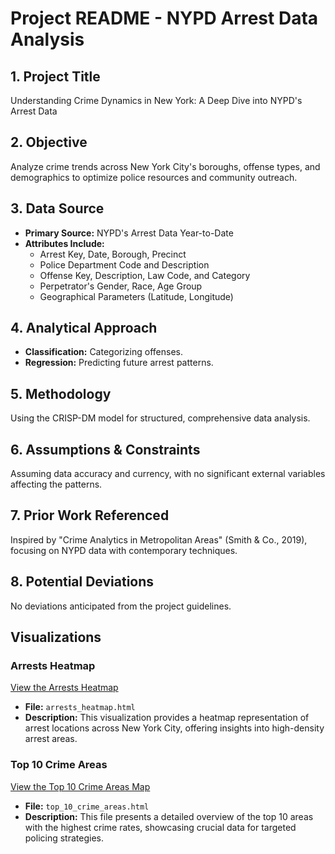# Project README - NYPD Arrest Data Analysis

## 1. Project Title
Understanding Crime Dynamics in New York: A Deep Dive into NYPD's Arrest Data

## 2. Objective
Analyze crime trends across New York City's boroughs, offense types, and demographics to optimize police resources and community outreach.

## 3. Data Source
- **Primary Source:** NYPD's Arrest Data Year-to-Date
- **Attributes Include:**
  - Arrest Key, Date, Borough, Precinct
  - Police Department Code and Description
  - Offense Key, Description, Law Code, and Category
  - Perpetrator's Gender, Race, Age Group
  - Geographical Parameters (Latitude, Longitude)

## 4. Analytical Approach
- **Classification:** Categorizing offenses.
- **Regression:** Predicting future arrest patterns.

## 5. Methodology
Using the CRISP-DM model for structured, comprehensive data analysis.

## 6. Assumptions & Constraints
Assuming data accuracy and currency, with no significant external variables affecting the patterns.

## 7. Prior Work Referenced
Inspired by "Crime Analytics in Metropolitan Areas" (Smith & Co., 2019), focusing on NYPD data with contemporary techniques.

## 8. Potential Deviations
No deviations anticipated from the project guidelines.


## Visualizations

### Arrests Heatmap
[View the Arrests Heatmap](arrests_heatmap.html)
- **File:** `arrests_heatmap.html`
- **Description:** This visualization provides a heatmap representation of arrest locations across New York City, offering insights into high-density arrest areas.

### Top 10 Crime Areas
[View the Top 10 Crime Areas Map](top_10_crime_areas.html)
- **File:** `top_10_crime_areas.html`
- **Description:** This file presents a detailed overview of the top 10 areas with the highest crime rates, showcasing crucial data for targeted policing strategies.

